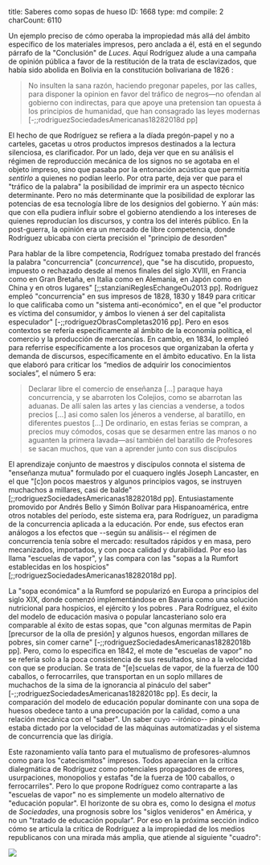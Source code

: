 title:          Saberes como sopas de hueso
ID:             1668
type:           md
compile:        2
charCount:      6110


Un ejemplo preciso de cómo operaba la impropiedad más allá del ámbito específico de los materiales impresos, pero anclada a él, está en el segundo párrafo de la "Conclusión" de *Luces*. Aquí Rodríguez alude a una campaña de opinión pública a favor de la restitución de la trata de esclavizados, que había sido abolida en Bolivia en la constitución bolivariana de 1826 <!--referencia-->:

>No insulten la sana razón, haciendo pregonar papeles, por las calles, para disponer la opinion en favor del tráfico de negros—no ofendan al gobierno con indirectas, para que apoye una pretension tan opuesta á los principios de humanidad, que han consagrado las leyes modernas [-;;rodriguezSociedadesAmericanas18282018d pp]

El hecho de que Rodríguez se refiera a la díada pregón-papel y no a carteles, gacetas u otros productos impresos destinados a la lectura silenciosa, es clarificador. Por un lado, deja ver que en su análisis el régimen de reproducción mecánica de los signos no se agotaba en el objeto impreso, sino que pasaba por la  entonación acústica que permitía *sentirlo* a quienes no podían leerlo. Por otra parte, deja ver que para el "tráfico de la palabra" la posibilidad de imprimir era un aspecto técnico determinante. Pero no más determinante que la posibilidad de explorar las potencias de esa tecnología libre de los designios del gobierno. Y aún más: que con ella pudiera influir sobre el gobierno atendiendo a los intereses de quienes reproducían los discursos, y contra los del interés público. En la post-guerra, la opinión era un mercado de libre competencia, donde Rodríguez ubicaba con cierta precisión el "principio de desorden"

Para hablar de la libre competencia, Rodríguez tomaba prestado del francés la palabra "concurrencia" (*concurrence*), que "se ha discutido, propuesto, impuesto o rechazado desde al menos finales del siglo XVIII, en Francia como en Gran Bretaña, en Italia como en Alemania, en Japón como en China y en otros lugares" [;;stanzianiReglesEchangeOu2013 pp]. Rodríguez empleó "concurrencia" en sus impresos de 1828, 1830 y 1849 para criticar lo que calificaba como un "sistema anti-económico", en el que "el productor es víctima del consumidor, y ámbos lo vienen á ser del capitalista especulador" [-;;rodriguezObrasCompletas2016 pp]. Pero en esos contextos se refería específicamente al ámbito de la economía política, el comercio y la producción de mercancías. En cambio, en 1834, lo empleó  para referrise específicamente a los procesos que organizaban la oferta y demanda de discursos, específicamente en el ámbito educativo. En la lista que elaboró para criticar los “medios de adquirir los conocimientos sociales”, el número 5 <!--cuántos debajo de criticar los "catecismitos"--> era:

>Declarar libre el comercio de enseñanza [...] paraque haya concurrencia, y se abarroten los Colejios, como se abarrotan las aduanas. De allí salen las artes y las ciencias a venderse, a todos precios [...] asi como salen los jéneros a venderse, al baratillo, en diferentes puestos [...] De ordinario, en estas ferias se compran, a precios muy cómodos, cosas que se desarmen entre las manos o no aguanten la primera lavada—así también del baratillo de Profesores se sacan muchos, que van a aprender junto con sus discípulos

El aprendizaje conjunto de maestros y discípulos connota el sistema de "enseñanza mutua" formulado por el cuaquero inglés  Joseph Lancaster, en el que "[c]on pocos maestros y algunos principios vagos, se instruyen muchachos a millares, casi de balde" [;;rodriguezSociedadesAmericanas18282018d pp]. Entusiastamente promovido por Andrés Bello y Simón Bolívar  para Hispanoamérica, entre otros notables del período,<!--referencia--> este sistema era, para Rodríguez, un paradigma de la concurrencia aplicada a la educación. Por ende, sus efectos eran análogos a los efectos que --según su análisis-- el régimen de concurrencia tenía sobre el mercado: resultados rápidos y en masa, pero mecanizados, importados, y con poca calidad y durabilidad. Por eso las llama "escuelas de vapor", y las compara con las "sopas a la Rumfort establecidas en los hospicios" [;;rodriguezSociedadesAmericanas18282018d pp]. 

La "sopa económica" a la Rumford  se popularizó en Europa a principios del siglo XIX, donde comenzó implementándose en Bavaria como una solución nutricional para hospicios, el ejército y los pobres <!--referencia-->. Para Rodríguez, el éxito del modelo de  educación masiva o popular lancasteriano solo era comparable al éxito de estas sopas, que "con algunas mermitas de Papin [precursor de la olla de presión] y algunos huesos, engordan millares de pobres, sin comer carne" [-;;rodriguezSociedadesAmericanas18282018b pp]. Pero, como lo especifica en 1842, el mote de "escuelas de vapor" no se refería solo a la poca consistencia de sus resultados, sino a la velocidad con que se producían. Se trata de "[e]scuelas de vapor, de la fuerza de 100 caballos, o ferrocarriles, que transportan en un soplo millares de muchachos de la sima de la ignorancia al pináculo del saber" [-;;rodriguezSociedadesAmericanas18282018c pp]. Es decir, la comparación del modelo de educación popular dominante con una sopa de huesos obedece tanto a una preocupación por la calidad, como a una relación mecánica con el "saber". Un saber cuyo --irónico-- pináculo estaba dictado por la velocidad de las máquinas automatizadas y el sistema de concurrencia que las dirigía. 

Este razonamiento valía tanto para el mutualismo de profesores-alumnos como para los "catecismitos" impresos. Todos aparecían en la crítica dialegmática de Rodríguez como potenciales propagadores de errores, usurpaciones, monopolios y estafas "de la fuerza de 100 caballos, o ferrocarriles". Pero lo que propone Rodríguez como contraparte a las "escuelas de vapor" no es simplemente un modelo alternativo de "educación popular". El horizonte de su obra es, como lo designa el *motus* de *Sociedades*, una prognosis sobre los "siglos venideros" en América, y no un "tratado de educación popular". Por eso en la próxima sección indico cómo se articula la crítica de Rodríguez a la impropiedad de los medios republicanos con una mirada más amplia, que atiende al siguiente "cuadro":

![](file:///home/febres/Pictures/Screenshots/Screenshot%20from%202023-06-08%2016-46-15.png)
<!-- el ORDEN PUBLICO / es el asunto del dia / en América hay muchas castas -->
